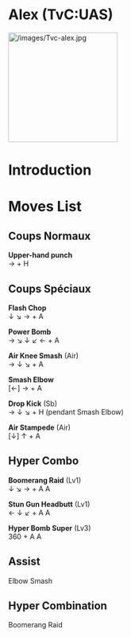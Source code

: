 # Alex (TvC:UAS)

<img src="/images/Tvc-alex.jpg" title="/images/Tvc-alex.jpg" width="220"
alt="/images/Tvc-alex.jpg" />  

# Introduction

# Moves List

## Coups Normaux

**Upper-hand punch**  
→ + H

## Coups Spéciaux

**Flash Chop**  
↓ ↘ → + A

**Power Bomb**  
→ ↘ ↓ ↙ ← + A

**Air Knee Smash** (Air)  
→ ↓ ↘ + A

**Smash Elbow**  
\[←\] → + A

**Drop Kick** (Sb)  
→ ↓ ↘ + H (pendant Smash Elbow)

**Air Stampede** (Air)  
\[↓\] ↑ + A

## Hyper Combo

**Boomerang Raid** (Lv1)  
↓ ↘ → + A A

**Stun Gun Headbutt** (Lv1)  
← ↓ ↙ + A A

**Hyper Bomb Super** (Lv3)  
360 + A A

## Assist

Elbow Smash

## Hyper Combination

Boomerang Raid
